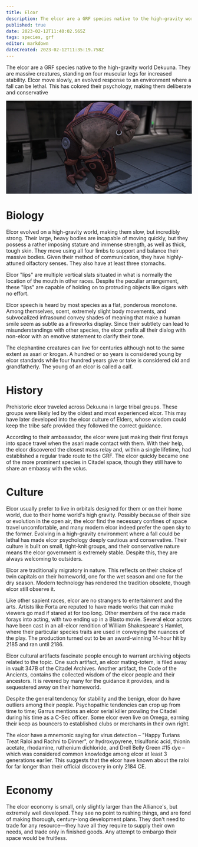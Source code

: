 ```yaml
---
title: Elcor
description: The elcor are a GRF species native to the high-gravity world Dekuuna.
published: true
date: 2023-02-12T11:40:02.565Z
tags: species, grf
editor: markdown
dateCreated: 2023-02-12T11:35:19.758Z
---
```


The elcor are a GRF species native to the high-gravity world Dekuuna.
They are massive creatures, standing on four muscular legs for increased stability. Elcor move slowly, an evolved response to an environment where a fall can be lethal. This has colored their psychology, making them deliberate and conservative

![codex_me_-_elcor.webp](/codex_me_-_elcor.webp)


# Biology
Elcor evolved on a high-gravity world, making them slow, but incredibly strong. Their large, heavy bodies are incapable of moving quickly, but they possess a rather imposing stature and immense strength, as well as thick, tough skin. They move using all four limbs to support and balance their massive bodies. Given their method of communication, they have highly-attuned olfactory senses. They also have at least three stomachs.

Elcor "lips" are multiple vertical slats situated in what is normally the location of the mouth in other races. Despite the peculiar arrangement, these "lips" are capable of holding on to protruding objects like cigars with no effort.

Elcor speech is heard by most species as a flat, ponderous monotone. Among themselves, scent, extremely slight body movements, and subvocalized infrasound convey shades of meaning that make a human smile seem as subtle as a fireworks display. Since their subtlety can lead to misunderstandings with other species, the elcor prefix all their dialog with non-elcor with an emotive statement to clarify their tone.

The elephantine creatures can live for centuries although not to the same extent as asari or krogan. A hundred or so years is considered young by elcor standards while four hundred years give or take is considered old and grandfatherly. The young of an elcor is called a calf. 

# History
Prehistoric elcor traveled across Dekuuna in large tribal groups. These groups were likely led by the oldest and most experienced elcor. This may have later developed into the elcor culture of Elders, whose wisdom could keep the tribe safe provided they followed the correct guidance.

According to their ambassador, the elcor were just making their first forays into space travel when the asari made contact with them. With their help, the elcor discovered the closest mass relay and, within a single lifetime, had established a regular trade route to the GRF. The elcor quickly became one of the more prominent species in Citadel space, though they still have to share an embassy with the volus. 

# Culture
Elcor usually prefer to live in orbitals designed for them or on their home world, due to their home world's high gravity. Possibly because of their size or evolution in the open air, the elcor find the necessary confines of space travel uncomfortable, and many modern elcor indeed prefer the open sky to the former. Evolving in a high-gravity environment where a fall could be lethal has made elcor psychology deeply cautious and conservative. Their culture is built on small, tight-knit groups, and their conservative nature means the elcor government is extremely stable. Despite this, they are always welcoming to outsiders. 

Elcor are traditionally migratory in nature. This reflects on their choice of twin capitals on their homeworld, one for the wet season and one for the dry season. Modern technology has rendered the tradition obsolete, though elcor still observe it. 

Like other sapient races, elcor are no strangers to entertainment and the arts. Artists like Forta are reputed to have made works that can make viewers go mad if stared at for too long. Other members of the race made forays into acting, with two ending up in a Blasto movie. Several elcor actors have been cast in an all-elcor rendition of William Shakespeare's Hamlet, where their particular species traits are used in conveying the nuances of the play. The production turned out to be an award-winning 14-hour hit by 2185 and ran until 2186. 

Elcor cultural artifacts fascinate people enough to warrant archiving objects related to the topic. One such artifact, an elcor mating-totem, is filed away in vault 347B of the Citadel Archives. Another artifact, the Code of the Ancients, contains the collected wisdom of the elcor people and their ancestors. It is revered by many for the guidance it provides, and is sequestered away on their homeworld. 

Despite the general tendency for stability and the benign, elcor do have outliers among their people. Psychopathic tendencies can crop up from time to time; Garrus mentions an elcor serial killer prowling the Citadel during his time as a C-Sec officer. Some elcor even live on Omega, earning their keep as bouncers to established clubs or merchants in their own right. 

The elcor have a mnemonic saying for virus detection – "Happy Turians Treat Raloi and Rachni to Dinner", or hydroxypyrene, trisulfonic acid, thionin acetate, rhodamine, ruthenium dichloride, and Drell Belly Green #15 dye – which was considered common knowledge among elcor at least 3 generations earlier. This suggests that the elcor have known about the raloi for far longer than their official discovery in only 2184 CE. 

# Economy
The elcor economy is small, only slightly larger than the Alliance's, but extremely well developed. They see no point to rushing things, and are fond of making thorough, century-long development plans. They don't need to trade for any resource—they have all they require to supply their own needs, and trade only in finished goods. Any attempt to embargo their space would be fruitless. 
